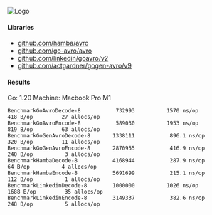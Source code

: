 ![Logo](http://svg.wiersma.co.za/github/project?lang=go&title=avro-benchmarks)

#### Libraries

* [github.com/hamba/avro](https://github.com/hamba/avro)
* [github.com/go-avro/avro](https://github.com/go-avro/avro)
* [github.com/linkedin/goavro/v2](https://github.com/linkedin/goavro)
* [github.com/actgardner/gogen-avro/v9](https://github.com/actgardner/gogen-avro)

#### Results

Go: 1.20 Machine: Macbook Pro M1

```
BenchmarkGoAvroDecode-8      	  732993	      1570 ns/op	     418 B/op	      27 allocs/op
BenchmarkGoAvroEncode-8      	  589030	      1953 ns/op	     819 B/op	      63 allocs/op
BenchmarkGoGenAvroDecode-8   	 1338111	       896.1 ns/op	     320 B/op	      11 allocs/op
BenchmarkGoGenAvroEncode-8   	 2870955	       416.9 ns/op	     240 B/op	       3 allocs/op
BenchmarkHambaDecode-8       	 4168944	       287.9 ns/op	      64 B/op	       4 allocs/op
BenchmarkHambaEncode-8       	 5691699	       215.1 ns/op	     112 B/op	       1 allocs/op
BenchmarkLinkedinDecode-8    	 1000000	      1026 ns/op	    1688 B/op	      35 allocs/op
BenchmarkLinkedinEncode-8    	 3149337	       382.6 ns/op	     248 B/op	       5 allocs/op
```
